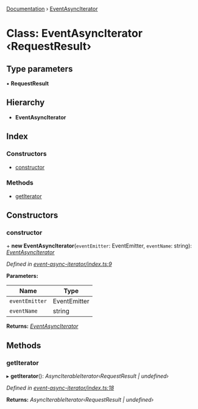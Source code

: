 [Documentation](../README.md) › [EventAsyncIterator](eventasynciterator.md)

# Class: EventAsyncIterator ‹**RequestResult**›

## Type parameters

▪ **RequestResult**

## Hierarchy

* **EventAsyncIterator**

## Index

### Constructors

* [constructor](eventasynciterator.md#constructor)

### Methods

* [getIterator](eventasynciterator.md#getiterator)

## Constructors

###  constructor

\+ **new EventAsyncIterator**(`eventEmitter`: EventEmitter, `eventName`: string): *[EventAsyncIterator](eventasynciterator.md)*

*Defined in [event-async-iterator/index.ts:9](https://github.com/badbatch/graphql-box/blob/dc19a43/packages/helpers/src/event-async-iterator/index.ts#L9)*

**Parameters:**

Name | Type |
------ | ------ |
`eventEmitter` | EventEmitter |
`eventName` | string |

**Returns:** *[EventAsyncIterator](eventasynciterator.md)*

## Methods

###  getIterator

▸ **getIterator**(): *AsyncIterableIterator‹RequestResult | undefined›*

*Defined in [event-async-iterator/index.ts:18](https://github.com/badbatch/graphql-box/blob/dc19a43/packages/helpers/src/event-async-iterator/index.ts#L18)*

**Returns:** *AsyncIterableIterator‹RequestResult | undefined›*
